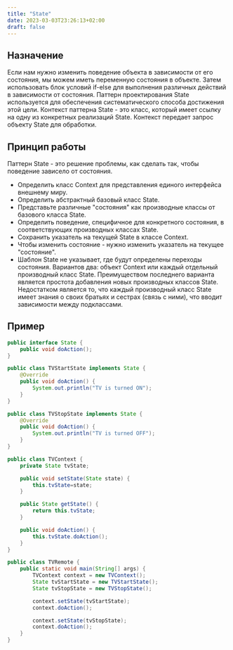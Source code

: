 ```yaml
---
title: "State"
date: 2023-03-03T23:26:13+02:00
draft: false
---
```


## Назначение

Если нам нужно изменить поведение объекта в зависимости от его состояния, мы можем иметь переменную состояния в объекте. Затем использовать блок условий if-else для выполнения различных действий в зависимости от состояния. Паттерн проектирования State используется для обеспечения систематического способа достижения этой цели. Контекст паттерна State - это класс, который имеет ссылку на одну из конкретных реализаций State. Контекст передает запрос объекту State для обработки.

## Принцип работы

Паттерн State - это решение проблемы, как сделать так, чтобы поведение зависело от состояния.

- Определить класс Context для представления единого интерфейса внешнему миру.
- Определить абстрактный базовый класс State.
- Представьте различные "состояния" как производные классы от базового класса State.
- Определить поведение, специфичное для конкретного состояния, в соответствующих производных классах State.
- Сохранить указатель на текущей State в классе Context.
- Чтобы изменить состояние - нужно изменить указатель на текущее "состояние".
- Шаблон State не указывает, где будут определены переходы состояния.
  Вариантов два: объект Context или каждый отдельный производный класс State. Преимуществом последнего варианта является простота добавления новых производных классов State. Недостатком является то, что каждый производный класс State имеет знания о своих братьях и сестрах (связь с ними), что вводит зависимости между подклассами.

## Пример

```java
public interface State {
	public void doAction();
}

public class TVStartState implements State {
	@Override
	public void doAction() {
		System.out.println("TV is turned ON");
	}
}

public class TVStopState implements State {
	@Override
	public void doAction() {
		System.out.println("TV is turned OFF");
	}
}

public class TVContext {
	private State tvState;

	public void setState(State state) {
		this.tvState=state;
	}

	public State getState() {
		return this.tvState;
	}

	public void doAction() {
		this.tvState.doAction();
	}
}

public class TVRemote {
	public static void main(String[] args) {
		TVContext context = new TVContext();
		State tvStartState = new TVStartState();
		State tvStopState = new TVStopState();

		context.setState(tvStartState);
		context.doAction();

		context.setState(tvStopState);
		context.doAction();
	}
}
```
